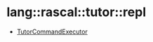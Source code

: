 # lang::rascal::tutor::repl


   * [TutorCommandExecutor](../../../../../Library/lang/rascal/tutor/repl/TutorCommandExecutor.md)